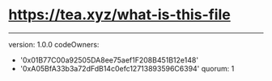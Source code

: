 # https://tea.xyz/what-is-this-file
---
version: 1.0.0
codeOwners:
  - '0x01B77C00a92505DA8ee75aef1F208B451B12e148'
  - '0xA05BfA33b3a72dFdB14c0efc12713893596C6394'
quorum: 1

